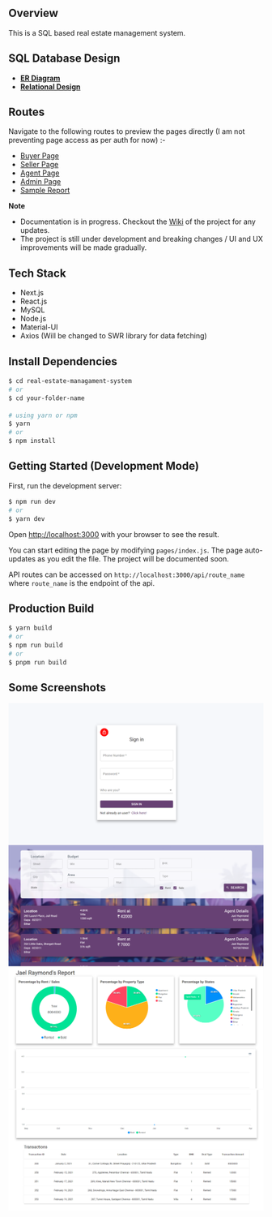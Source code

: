## Overview ##
This is a SQL based real estate management system.

## SQL Database Design ##
- **[ER Diagram](./ER-Diagram.pdf)**
- **[Relational Design](./Relational-Design.pdf)**

## Routes  ##
Navigate to the following routes to preview the pages directly (I am not preventing page access as per auth for now) :-
<ul>
  <li>
    <a href="https://real-estate-management-system.vercel.app/buyer" target="_blank">Buyer Page</a>
  </li>
  <li>
    <a href="https://real-estate-management-system.vercel.app/seller/100" target="_blank">Seller Page</a>
  </li>
  <li>
    <a href="https://real-estate-management-system.vercel.app/agent/1000" target="_blank">Agent Page</a>
  </li>
  <li>
    <a href="https://real-estate-management-system.vercel.app/office" target="_blank">Admin Page</a>
  </li>
  <li>
    <a href='https://real-estate-management-system.vercel.app/office/1000'>Sample Report</a>
  </li>
</ul>

**Note** 
- Documentation is in progress. Checkout the [Wiki](https://github.com/mynameisankit/real-estate-management-system/wiki) of the project for any updates.
- The project is still under development and breaking changes / UI and UX improvements will be made gradually.

## Tech Stack ##
- Next.js
- React.js
- MySQL
- Node.js
- Material-UI
- Axios (Will be changed to SWR library for data fetching)

## Install Dependencies ##
```bash
$ cd real-estate-managament-system
# or
$ cd your-folder-name

# using yarn or npm
$ yarn 
# or
$ npm install
```

## Getting Started (Development Mode) ##

First, run the development server:

```bash
$ npm run dev
# or
$ yarn dev
```

Open [http://localhost:3000](http://localhost:3000) with your browser to see the result.

You can start editing the page by modifying `pages/index.js`. The page auto-updates as you edit the file. The project will be documented soon.

API routes can be accessed on `http://localhost:3000/api/route_name` where `route_name` is the endpoint of the api.


## Production Build ##
```bash
$ yarn build
# or
$ npm run build
# or
$ pnpm run build
```

## Some Screenshots ##
<img src='/docs/log-in.png' alt='Log-In Page' />
<img src='/docs/properties-list.png' alt='List of Properties' />
<img src='/docs/report-1.png' alt='Agent Report - 1' />
<img src='/docs/report-2.png' alt='Agent Report - 2' />
